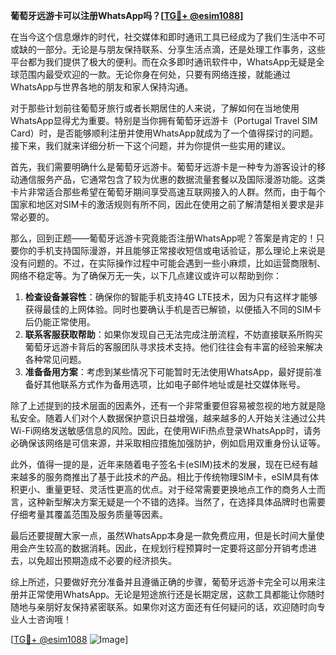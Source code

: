 **葡萄牙远游卡可以注册WhatsApp吗？[[TG💪+ @esim1088](https://t.me/s/esim1088)]**

在当今这个信息爆炸的时代，社交媒体和即时通讯工具已经成为了我们生活中不可或缺的一部分。无论是与朋友保持联系、分享生活点滴，还是处理工作事务，这些平台都为我们提供了极大的便利。而在众多即时通讯软件中，WhatsApp无疑是全球范围内最受欢迎的一款。无论你身在何处，只要有网络连接，就能通过WhatsApp与世界各地的朋友和家人保持沟通。

对于那些计划前往葡萄牙旅行或者长期居住的人来说，了解如何在当地使用WhatsApp显得尤为重要。特别是当你拥有葡萄牙远游卡（Portugal Travel SIM Card）时，是否能够顺利注册并使用WhatsApp就成为了一个值得探讨的问题。接下来，我们就来详细分析一下这个问题，并为你提供一些实用的建议。

首先，我们需要明确什么是葡萄牙远游卡。葡萄牙远游卡是一种专为游客设计的移动通信服务产品，它通常包含了较为优惠的数据流量套餐以及国际漫游功能。这类卡片非常适合那些希望在葡萄牙期间享受高速互联网接入的人群。然而，由于每个国家和地区对SIM卡的激活规则有所不同，因此在使用之前了解清楚相关要求是非常必要的。

那么，回到正题——葡萄牙远游卡究竟能否注册WhatsApp呢？答案是肯定的！只要你的手机支持国际漫游，并且能够正常接收短信或电话验证，那么理论上来说是没有问题的。不过，在实际操作过程中可能会遇到一些小麻烦，比如运营商限制、网络不稳定等。为了确保万无一失，以下几点建议或许可以帮助到你：

1. **检查设备兼容性**：确保你的智能手机支持4G LTE技术，因为只有这样才能够获得最佳的上网体验。同时也要确认手机是否已解锁，以便插入不同的SIM卡后仍能正常使用。
2. **联系客服获取帮助**：如果你发现自己无法完成注册流程，不妨直接联系所购买葡萄牙远游卡背后的客服团队寻求技术支持。他们往往会有丰富的经验来解决各种常见问题。
3. **准备备用方案**：考虑到某些情况下可能暂时无法使用WhatsApp，最好提前准备好其他联系方式作为备用选项，比如电子邮件地址或是社交媒体账号。

除了上述提到的技术层面的因素外，还有一个非常重要但容易被忽视的地方就是隐私安全。随着人们对个人数据保护意识日益增强，越来越多的人开始关注通过公共Wi-Fi网络发送敏感信息的风险。因此，在使用WiFi热点登录WhatsApp时，请务必确保该网络是可信来源，并采取相应措施加强防护，例如启用双重身份认证等。

此外，值得一提的是，近年来随着电子签名卡(eSIM)技术的发展，现在已经有越来越多的服务商推出了基于此技术的产品。相比于传统物理SIM卡，eSIM具有体积更小、重量更轻、灵活性更高的优点。对于经常需要更换地点工作的商务人士而言，这种新型解决方案无疑是一个不错的选择。当然了，在选择具体品牌时也需要仔细考量其覆盖范围及服务质量等因素。

最后还要提醒大家一点，虽然WhatsApp本身是一款免费应用，但是长时间大量使用会产生较高的数据消耗。因此，在规划行程预算时一定要将这部分开销考虑进去，以免超出预期造成不必要的经济损失。

综上所述，只要做好充分准备并且遵循正确的步骤，葡萄牙远游卡完全可以用来注册并正常使用WhatsApp。无论是短途旅行还是长期定居，这款工具都能让你随时随地与亲朋好友保持紧密联系。如果你对这方面还有任何疑问的话，欢迎随时向专业人士咨询哦！

[[TG💪+ @esim1088](https://t.me/s/esim1088) ![Image](https://i.postimg.cc/4NQfJmqS/Snipaste-2025-05-13-00-14-12.png)]